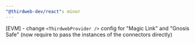 ```yaml
---
"@thirdweb-dev/react": minor
---
```


[EVM] - change `<ThirdwebProvider />` config for "Magic Link" and "Gnosis Safe" (now require to pass the instances of the connectors directly)

